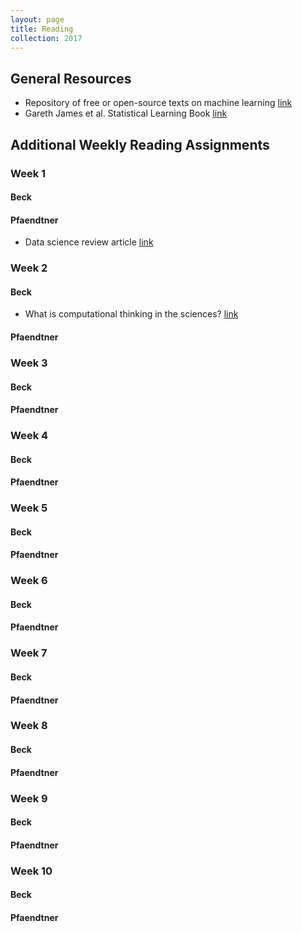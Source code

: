 ```yaml
---
layout: page
title: Reading
collection: 2017
---
```


## General Resources
* Repository of free or open-source texts on machine learning <a href="https://github.com/josephmisiti/awesome-machine-learning/blob/master/books.md" target="_blank"> link</a>
* Gareth James et al. Statistical Learning Book <a href="http://www-bcf.usc.edu/%7Egareth/ISL/" target="_blank"> link</a>     

	
## Additional Weekly Reading Assignments

### Week 1

#### Beck 

#### Pfaendtner
* Data science review article <a href="http://onlinelibrary.wiley.com/doi/10.1002/aic.15192/full" target="_blank">link</a> 

### Week 2

#### Beck  
* What is computational thinking in the sciences? <a href="http://www.americanscientist.org/issues/pub/2017/1/computational-thinking-in-science">link</a>

#### Pfaendtner 

### Week 3

#### Beck  

#### Pfaendtner 

### Week 4

#### Beck  

#### Pfaendtner 

### Week 5

#### Beck  

#### Pfaendtner 

### Week 6

#### Beck  

#### Pfaendtner 

### Week 7

#### Beck  

#### Pfaendtner 

### Week 8

#### Beck  

#### Pfaendtner 

### Week 9

#### Beck  

#### Pfaendtner 

### Week 10

#### Beck  

#### Pfaendtner 


